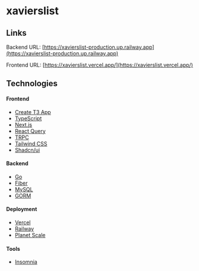 # xavierslist

## Links

Backend URL: [https://xavierslist-production.up.railway.app](https://xavierslist-production.up.railway.app) 

Frontend URL: [https://xavierslist.vercel.app/](https://xavierslist.vercel.app/)

## Technologies 

#### Frontend
- [Create T3 App](https://create.t3.gg)
- [TypeScript](https://www.typescriptlang.org/)
- [Next.js](https://nextjs.org/)
- [React Query](https://react-query.tanstack.com/)
- [TRPC](https://trpc.io/)
- [Tailwind CSS](https://tailwindcss.com/)
- [Shadcn/ui](https://ui.shadcn.com)

#### Backend
- [Go](https://golang.org/)
- [Fiber](https://gofiber.io/)
- [MySQL](https://www.mysql.com/)
- [GORM](https://gorm.io/)

#### Deployment
- [Vercel](https://vercel.com/)
- [Railway](https://railway.app/)
- [Planet Scale](https://planetscale.com/)

#### Tools
- [Insomnia](https://insomnia.rest/)